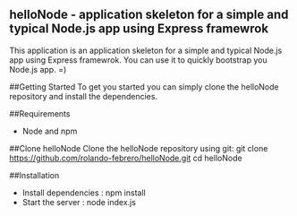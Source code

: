 ## helloNode - application skeleton for a simple and typical Node.js app using Express framewrok

This application is an application skeleton for a simple and typical Node.js app using Express framewrok. 
You can use it to quickly bootstrap you Node.js app. =)

##Getting Started
To get you started you can simply clone the helloNode repository and install the dependencies.

##Requirements
* Node and npm

##Clone helloNode
Clone the helloNode repository using git:
git clone https://github.com/rolando-febrero/helloNode.git
cd helloNode

##Installation
* Install dependencies : npm install 
* Start the server : node index.js
